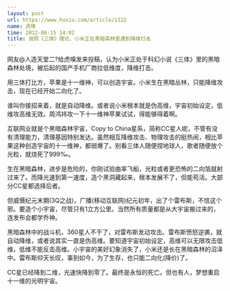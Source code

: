 ```yaml
---
layout: post
url: https://www.huxiu.com/article/1122
name: 虎嗅
time: 2012-06-15 14:02
title: 按照《三体》理论，小米正在黑暗森林里遭到降维打击
---
```

网友@人造天堂二?给虎嗅发来投稿，认为小米正处于科幻小说《三体》里的黑暗森林处境，被后起的国产手机厂商拉低维度，降维打击。

用三体打比方，苹果是十一维神，可以创造宇宙。小米生在黑暗丛林，只能降维攻击，现在已经开始二向化了。

谁叫你接招来着，就是自动降维。或者说小米根本就是伪高维，宇宙初始设定，低维攻高维无效。周鸿祎攻一下十一维神苹果试试，得能够得着啊。

互联网业就是个黑暗森林宇宙，Copy to China星系，简称CC星人呢，不管有没有清理能力，清理基因特别发达。虽然相互降维攻击、物理攻击的挺热闹，相比苹果这种创造宇宙的十一维神，都弱爆了。别看三体人随便捏地球人，歌者随便放个光粒，就烧死了999‰。

生在黑暗森林，进步是危险的，你刚试验曲率飞船，光粒或者更恐怖的二向箔就射过来了。而降光速到第一速度，造个黑洞藏起来，根本发展不了，但能苟活。大部分CC星都选择后者。

但威慑纪元末期(3Q之战)，广播(移动互联网)纪元初年，出了个雷布斯，不信这个邪。要造个小宇宙，尽管只有1立方公里。当然所有质量都是从大宇宙搬过来的，连发布会都学乔神。

黑暗森林中的战斗机，360星人不干了，对雷布斯发动攻击。雷布斯愤怒逆袭，就自动降维，或者说其实一直是伪高维。要知道宇宙初始设定，高维可以无限攻击低维，低维不能反击高维。小宇宙的美好幻象消失了，小米还是长在黑暗森林的沼泽中。雷布斯仰天长叹，事到如今，为了生存，也只能二向化(降价)了。

CC星已经降到二维，光速快降到零了。最终是永恒的死亡。但也有人，梦想重启十一维的光明宇宙。

